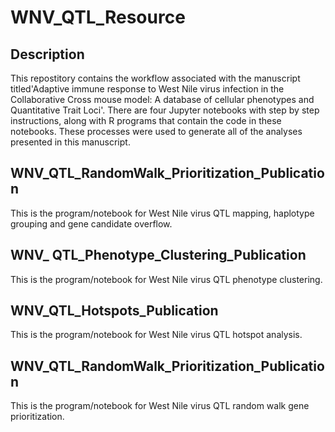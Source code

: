 
# WNV_QTL_Resource
## Description

 This repostitory contains the workflow associated with the manuscript titled'Adaptive immune response to West Nile virus infection in the Collaborative Cross mouse model: A database of cellular phenotypes and Quantitative Trait Loci'. There are four Jupyter notebooks with step by step instructions, along with R programs that contain the code in these notebooks. These processes were used to generate all of the analyses presented in this manuscript.

## WNV_QTL_RandomWalk_Prioritization_Publication
This is the program/notebook for West Nile virus QTL mapping, haplotype grouping and gene candidate overflow. 

## WNV_ QTL_Phenotype_Clustering_Publication
This is the program/notebook for West Nile virus QTL phenotype clustering.

## WNV_QTL_Hotspots_Publication
This is the program/notebook for West Nile virus QTL hotspot analysis.

## WNV_QTL_RandomWalk_Prioritization_Publication
This is the program/notebook for West Nile virus QTL random walk gene prioritization.



 
